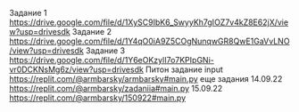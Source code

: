Задание 1 https://drive.google.com/file/d/1XySC9IbK6_SwyyKh7gIOZ7v4kZ8E62jX/view?usp=drivesdk
Задание 2 https://drive.google.com/file/d/1Y4qO0iA9Z5COgNunqwGR8QwE1GaVvLNO/view?usp=drivesdk
Задание 3 https://drive.google.com/file/d/1Y6eOKzylI7o7KPIpGNi-vr0DCKNsMg6z/view?usp=drivesdk
Питон задание input  https://replit.com/@armbarsky/armbarsky#main.py
еще задания 14.09.22 https://replit.com/@armbarsky/zadaniia#main.py
15.09.22 https://replit.com/@armbarsky/150922#main.py

